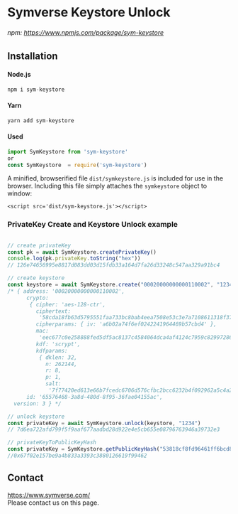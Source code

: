 # Symverse Keystore Unlock

###### npm: https://www.npmjs.com/package/sym-keystore

## Installation
#### Node.js
```javascript
npm i sym-keystore
```

#### Yarn
```javascript
yarn add sym-keystore
```

#### Used 
```javascript
import SymKeystore from 'sym-keystore'
or
const SymKeystore  = require('sym-keystore')
```

A minified, browserified file `dist/symkeystore.js` is included for use in the browser. Including this file simply attaches the `symkeystore` object to window:
```$xslt
<script src='dist/sym-keystore.js'></script>
```

### PrivateKey Create and Keystore Unlock example

```javascript

// create privateKey
const pk = await SymKeystore.createPrivateKey()
console.log(pk.privateKey.toString("hex"))
// 126e74656995e8817d083dd03d15fdb33a164d7fa26d33248c547aa329a91bc4

// create keystore
const keystore = await SymKeystore.create("00020000000000110002", "1234") // input symid(10byte) and passphrase
/* { address: '00020000000000110002',
      crypto:
       { cipher: 'aes-128-ctr',
         ciphertext:
          '58cda18fb63d5795551faa733bc8bab4eea7508e53c3e7a7108611318f37f416',
         cipherparams: { iv: 'a6b02a74f6ef0242241964469b57cbd4' },
         mac:
          'eec677c0e258888fed5df5ac8137c4584064dca4af4124c7959c82997286b949',
         kdf: 'scrypt',
         kdfparams:
          { dklen: 32,
            n: 262144,
            r: 8,
            p: 1,
            salt:
             '7f77420ed613e66b7fcedc6706d576cfbc2bcc6232b4f092962a5c4a208baffd' } },
      id: '65576468-3a8d-480d-8f95-36fae04155ac',
  version: 3 } */

// unlock keystore
const privateKey = await SymKeystore.unlock(keystore, "1234")
// 7d6ea722afd799f5f9aaf677aadbd28d922e4e5cb655e08796763946a39732e3

// privateKeyToPublicKeyHash
const privateKey = SymKeystore.getPublicKeyHash("53818cf8fd96461ff6bcd8a6c0abbe43fe6966a3a3f4a4eef30b13d6292def74")
//0x67f02e157be9a4b833a3393c3880126619f99462

```

## Contact
<https://www.symverse.com/><br> Please contact us on this page.
